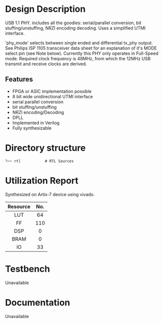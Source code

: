 # Design Description

USB 1.1 PHY. includes all the goodies: serial/parallel conversion, bit stuffing/unstuffing, NRZI encoding decoding. Uses a simplified UTMI interface. 

'phy_mode' selects between single ended and differential tx_phy output. See Philips ISP 1105 transceiver data sheet for an explanation of it's MODE
select pin (see Note below). Currently this PHY only operates in Full-Speed mode. Required clock frequency is 48MHz, from which the 12MHz USB transmit and receive clocks are derived.

## Features 
- FPGA or ASIC implementation possible
- 8 bit wide unidirectional UTMI interface
- serial parallel conversion
- bit stuffing/unstuffing
- NRZI encoding/Decoding
- DPLL
- Implemented in Verilog
- Fully synthesizable 

# Directory structure

    └── rtl           # RTL Sources

# Utilization Report
Synthesized on Artix-7 device using vivado.

|Resource| No.|
|:---:|:---:|
|LUT|64|
|FF|110|
|DSP|0|
|BRAM|0|
|IO|33|

# Testbench
Unavailable

# Documentation
Unavailable
